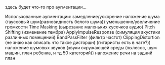 здесь будет что-то про аугментации...

Использованные аугментации:
замедление/ускорение
наложение шума (гауссовый шум(разновидность белого шума))
уменьшение/увеличение громкости
Time Masking (вырезание маленьких кусочков аудио)
Pitch Shifting (изменение тембра)
ApplyImpulseResponse (симуляция акустики различных помещений)
BandPassFilter (фильтр частот)
ClippingDistortion (не знаю как описать что такое дисторшн) (гитаристы есть в чате?))
наложение шумовых звуков (звуки окружающей среды (пылесос, шум машин, плач ребенка, и тд 50 категорий))
наложение речи на задний план
